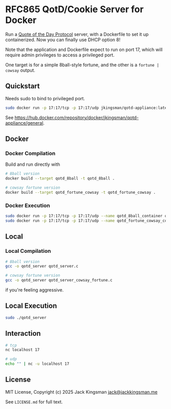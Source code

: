 # RFC865 QotD/Cookie Server for Docker

Run a [Quote of the Day Protocol](https://datatracker.ietf.org/doc/html/rfc865) server, with a Dockerfile to set it up containerized. Now you can finally use DHCP option 8!

Note that the application and Dockerfile expect to run on port 17, which will require admin privileges to access a privileged port.

One target is for a simple 8ball-style fortune, and the other is a `fortune | cowsay` output.

## Quickstart

Needs sudo to bind to privileged port.

```bash
sudo docker run -p 17:17/tcp -p 17:17/udp jkingsman/qotd-appliance:latest
```

See https://hub.docker.com/repository/docker/jkingsman/qotd-appliance/general.

## Docker

### Docker Compilation

Build and run directly with

```bash
# 8ball version
docker build --target qotd_8ball -t qotd_8ball .

# cowsay fortune version
docker build --target qotd_fortune_cowsay -t qotd_fortune_cowsay .
```

### Docker Execution

```bash
sudo docker run -p 17:17/tcp -p 17:17/udp --name qotd_8ball_container qotd_8ball
sudo docker run -p 17:17/tcp -p 17:17/udp --name qotd_fortune_cowsay_container qotd_fortune_cowsay
```

## Local
### Local Compilation

```bash
# 8ball version
gcc -o qotd_server qotd_server.c

# cowsay fortune version
gcc -o qotd_server qotd_server_cowsay_fortune.c
```

if you're feeling aggressive.

## Local Execution

```bash
sudo ./qotd_server
```

## Interaction

```bash
# tcp
nc localhost 17

# udp
echo "" | nc -u localhost 17
```

## License

MIT License, Copyright (c) 2025 Jack Kingsman <jack@jackkingsman.me>

See `LICENSE.md` for full text.
